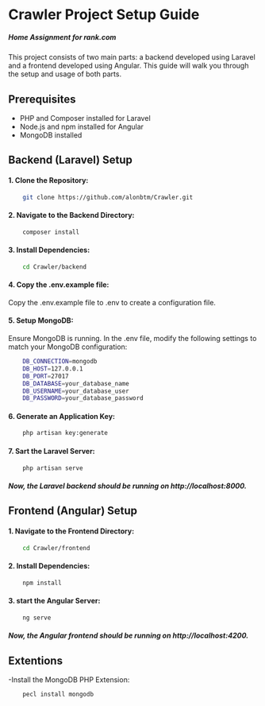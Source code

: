 # Crawler Project Setup Guide

##### Home Assignment for rank.com

This project consists of two main parts: a backend developed using Laravel and a frontend developed using Angular. This guide will walk you through the setup and usage of both parts.

## Prerequisites
- PHP and Composer installed for Laravel
- Node.js and npm installed for Angular
- MongoDB installed

## Backend (Laravel) Setup
#### 1. Clone the Repository:


```sh
    git clone https://github.com/alonbtm/Crawler.git
```

#### 2. Navigate to the Backend Directory:
```sh
    composer install
```

#### 3. Install Dependencies:
```sh
    cd Crawler/backend
```

#### 4. Copy the .env.example file:
Copy the .env.example file to .env to create a configuration file.

#### 5. Setup MongoDB:
Ensure MongoDB is running. In the .env file, modify the following settings to match your MongoDB configuration:
```sh
    DB_CONNECTION=mongodb
    DB_HOST=127.0.0.1
    DB_PORT=27017
    DB_DATABASE=your_database_name
    DB_USERNAME=your_database_user
    DB_PASSWORD=your_database_password
```
#### 6. Generate an Application Key:
```sh
    php artisan key:generate
```
#### 7. Sart the Laravel Server:
```sh
    php artisan serve
```

##### Now, the Laravel backend should be running on http://localhost:8000.


## Frontend (Angular) Setup



#### 1. Navigate to the Frontend Directory:
```sh
    cd Crawler/frontend
```
#### 2. Install Dependencies:
```sh
    npm install
```

#### 3. start the Angular Server:
```sh
    ng serve
```

##### Now, the Angular frontend should be running on http://localhost:4200.


## Extentions

-Install the MongoDB PHP Extension:
```sh
    pecl install mongodb
```




